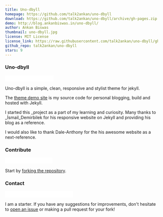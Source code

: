 ```yaml
---
title: Uno-dbyll
homepage: https://github.com/talk2ankan/uno-dbyll
download: https://github.com/talk2ankan/uno-dbyll/archive/gh-pages.zip
demo: http://blog.ankanbiswas.in/uno-dbyll/
author: Ankan Biswas
thumbnail: uno-dbyll.jpg
license: MIT License
license_link: https://raw.githubusercontent.com/talk2ankan/uno-dbyll/gh-pages/LICENSE
github_repo: talk2ankan/uno-dbyll
stars: 9
---
```


### Uno-dbyll

<iframe
src="//ghbtns.com/github-btn.html?user=talk2ankan&repo=uno-dbyll&type=watch&count=true&size=small"
allowtransparency="true" frameborder="0" scrolling="0" width="160px"
height="20px"></iframe>

Uno-dbyll is a simple, clean, responsive and stylist theme for jekyll.

The [theme demo site](http://blog.ankanbiswas.in/uno-dbyll) is my
source code for personal blogging, build and hosted with Jekyll.

I started this _project as a part of my learning and curiosity. Many
thanks to _İsmail_Demirbilek for his responsive website on Jekyll and
providing his blog as a reference.

I would also like to thank Dale-Anthony for the his awesome website as
a next-reference.

### Contribute

<iframe
src="//ghbtns.com/github-btn.html?user=talk2ankan&repo=uno-dbyll&type=fork&count=true&size=small"
allowtransparency="true" frameborder="0" scrolling="0" width="156px"
height="20px"></iframe>

Start by [forking the
repository](https://github.com/talk2ankan/uno-dbyll/fork).

### Contact

<iframe
src="//ghbtns.com/github-btn.html?user=talk2ankan&type=follow&count=true&size=small"
allowtransparency="true" frameborder="0" scrolling="0" width="224px"
height="20px"></iframe>

I am a starter. If you have any suggestions for improvements, don't
hesitate to [open an
issue](https://github.com/talk2ankan/uno-dbyll/issues) or making a pull
request for your fork!
